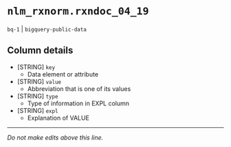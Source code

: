 # `nlm_rxnorm.rxndoc_04_19`
`bq-1` | `bigquery-public-data`

## Column details
* [STRING]    `key`
  - Data element or attribute
* [STRING]    `value`
  - Abbreviation that is one of its values
* [STRING]    `type`
  - Type of information in EXPL column
* [STRING]    `expl`
  - Explanation of VALUE

-------------------------------------------------------------------------------
*Do not make edits above this line.*
